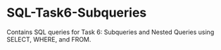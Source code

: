 # SQL-Task6-Subqueries
Contains SQL queries for Task 6: Subqueries and Nested Queries using SELECT, WHERE, and FROM.
